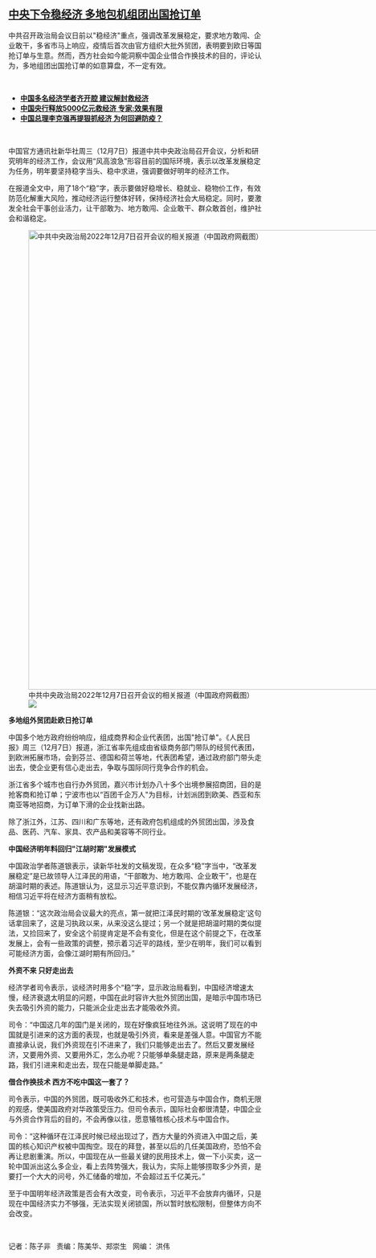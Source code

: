 <!--1670523421000-->
[中央下令稳经济 多地包机组团出国抢订单](https://www.rfa.org/mandarin/yataibaodao/jingmao/ec-12082022102629.html)
------

<p>中共召开政治局会议日前以"稳经济"重点，强调改革发展稳定，要求地方敢闯、企业敢干，多省市马上响应，疫情后首次由官方组织大批外贸团，表明要到欧日等国抢订单与生意。然而，西方社会如今能洞察中国企业借合作换技术的目的，评论认为，多地组团出国抢订单的如意算盘，不一定有效。</p><p><span class="result-title"> </span></p><ul><li><a href="https://www.rfa.org/mandarin/yataibaodao/jingmao/ec-12052022140113.html"><strong>中国多名经济学者齐开腔 建议解封救经济</strong></a></li><li><strong><a href="https://www.rfa.org/mandarin/Xinwen/7-11252022154227.html">中国央行释放5000亿元救经济 专家:效果有限</a></strong></li><li><strong><a href="https://www.rfa.org/mandarin/yataibaodao/zhengzhi/gt2-11242022022114.html">中国总理李克强再提狠抓经济 为何回避防疫？</a></strong></li></ul><p><span class="result-title"> </span></p><p><span style="font-weight: 400;">中国官方通讯社新华社周三（12月7日）报道中共中央政治局召开会议，分析和研究明年的经济工作，会议用“风高浪急”形容目前的国际环境，表示以改革发展稳定为任务，明年要坚持稳字当头、稳中求进，强调要做好明年的经济工作。</span></p><p><span style="font-weight: 400;">在报道全文中，用了18个“稳”字，表示要做好稳增长、稳就业、稳物价工作，有效防范化解重大风险，推动经济运行整体好转，保持经济社会大局稳定。同时，要激发全社会干事创业活力，让干部敢为、地方敢闯、企业敢干、群众敢首创，维护社会和谐稳定。</span></p><p><figure class="image-richtext image-inline captioned" style="width:1200px;"><img alt="中共中央政治局2022年12月7日召开会议的相关报道（中国政府网截图）" height="915" src="https://www.rfa.org/mandarin/yataibaodao/jingmao/ec-12082022102629.html/ec1208a.jpg/@@images/ea42af41-b023-48ab-aaa0-e8366ad4c574.png" title="ec1208a.jpg" width="1200"/><figcaption class="image-caption">中共中央政治局2022年12月7日召开会议的相关报道（中国政府网截图）</figcaption><small></small><div id="zoomattribute"><a data-caption="中共中央政治局2022年12月7日召开会议的相关报道（中国政府网截图）" data-fancybox="" href="https://www.rfa.org/mandarin/yataibaodao/jingmao/ec-12082022102629.html/ec1208a.jpg" id="single_image" title="中共中央政治局2022年12月7日召开会议的相关报道（中国政府网截图）"><img src="/++plone++rfa-resources/img/icon-zoom.png"/></a></div></figure></p><p><b>多地组外贸团赴欧日抢订单</b></p><p><span style="font-weight: 400;">中国多个地方政府纷纷响应，组成商界和企业代表团，出国"抢订单"。</span><span style="font-weight: 400;">《</span><span style="font-weight: 400;">人民日报</span><span style="font-weight: 400;">》</span><span style="font-weight: 400;">周三（12月7日）报道，浙江省率先组成由省级商务部门带队的经贸代表团，到欧洲拓展市场，会到芬兰、德国和荷兰等地，代表团希望，通过政府部门带头走出去，使企业更有信心走出去，争取与国际同行竞争合作的机会。</span></p><p><span style="font-weight: 400;">浙江省多个城市也自行办外贸团，嘉兴市计划办八十多个出境参展招商团，目的是抢客商和抢订单；宁波市也以“百团千企万人"为目标，计划派团到欧美、西亚和东南亚等地招商，为订单下滑的企业找新出路。</span></p><p><span style="font-weight: 400;">除了浙江外，江苏、四川和广东等地，还有政府包机组成的外贸团出国，涉及食品、医药、汽车、家具、农产品和美容等不同行业。</span></p><p><b>中国经济明年料回归"江胡时期"发展模式</b></p><p><span style="font-weight: 400;">中国政治学者陈道银表示，读新华社发的文稿发现，在众多“稳”字当中，“改革发展稳定”是已故领导人江泽民的用语，“干部敢为、地方敢闯、企业敢干”，也是在胡温时期的表述。陈道银认为，这显示习近平意识到，不能仅靠内循环发展经济，相信习近平将在经济方面稍有放松。</span></p><p><span style="font-weight: 400;">陈道银：“这次政治局会议最大的亮点，第一就把江泽民时期的‘改革发展稳定’这句话拿回来了，这是习执政以来，从来没这么提过；另一个就是把胡温时期的类似提法，又捡回来了，安全这个前提肯定是不会有变化，但是在这个前提之下，在改革发展上，会有一些政策的调整，预示着习近平的路线，至少在明年，我们可以看到可能经济方面，会像江湖时期有所回归。”</span></p><p><b>外资不来 只好走出去</b></p><p><span style="font-weight: 400;">经济学者司令表示，谈经济时用多个“稳”字，显示政治局看到，中国经济增速太慢，经济衰退太明显的问题，中国在此时容许大批外贸团出国，是暗示中国市场已失去吸引外资的能力，只能派企业走出去才能吸收外资。</span></p><p><span style="font-weight: 400;">司令：“中国这几年的国门是关闭的，现在好像疯狂地往外派。这说明了现在的中国就是引进来的这方面的表现，也就是吸引外资，看来是差强人意。中国官方不能直接承认说，我们外资现在引不进来了，我们只能够走出去了。然后又要发展经济，又要用外资、又要用外汇，怎么办呢？只能够单条腿走路，原来是两条腿走路，我们引进来和走出去，现在只能是单脚走路。”</span></p><p><b>借合作换技术 西方不吃中国这一套了？</b></p><p><span style="font-weight: 400;">司令表示，中国的外贸团，既可吸收外汇和技术，也可营造与中国合作，商机无限的观感，使美国政府对华政策受压力。但司令表示，国际社会都很清楚，中国企业与外资合作背后的目的，不会再像以往，愿意犠牲核心技术与中国合作。</span></p><p><span style="font-weight: 400;">司令：“这种循环在江泽民时候已经出现过了，西方大量的外资进入中国之后，美国的核心知识产权被中国掏空。现在的拜登，甚至以后的几任美国政府，恐怕不会再让悲剧重演。所以，中国现在从一些最关键的民用技术上，做一下小买卖，这一轮中国派出这么多企业，看上去阵势强大，我认为，实际上能够捞取多少外资，是要打一个大大的问号，外汇储备的增加，不会超过五千亿美元。”</span></p><p><span style="font-weight: 400;">至于中国明年经济政策是否会有大改变，司令表示，习近平不会放弃内循环，只是现在中国经济实力不够强，无法实现关闭锁国，所以暂时放松限制，但整体方向不会改变。</span></p><p><span class="result-title"> </span></p><p><span style="font-weight: 400;">记者：陈子非   责编：陈美华、郑崇生   网编： 洪伟</span></p>

